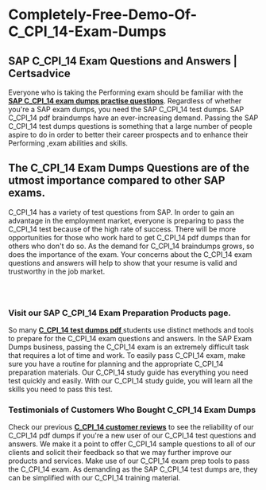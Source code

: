 # Completely-Free-Demo-Of-C_CPI_14-Exam-Dumps
<h2><strong>SAP C_CPI_14 Exam Questions and Answers | Certsadvice</strong></h2> <p>Everyone who is taking the Performing exam should be familiar with the <a href="http://www.certsadvice.com/sap/c_cpi_14-practice-questions"><strong>SAP C_CPI_14 exam dumps practise questions</strong></a>. Regardless of whether you&#39;re a SAP exam dumps, you need the SAP C_CPI_14 test dumps. SAP C_CPI_14 pdf braindumps have an ever-increasing demand. Passing the SAP C_CPI_14 test dumps questions is something that a large number of people aspire to do in order to better their career prospects and to enhance their Performing ,exam abilities and skills.</p> <h2><strong>The C_CPI_14 Exam Dumps Questions are of the utmost importance compared to other SAP exams.</strong></h2> <p>C_CPI_14 has a variety of test questions from SAP. In order to gain an advantage in the employment market, everyone is preparing to pass the C_CPI_14 test because of the high rate of success. There will be more opportunities for those who work hard to get C_CPI_14 pdf dumps than for others who don&#39;t do so. As the demand for C_CPI_14 braindumps grows, so does the importance of the exam. Your concerns about the C_CPI_14 exam questions and answers will help to show that your resume is valid and trustworthy in the job market.</p> <p><a href="http://www.certsadvice.com/sap/c_cpi_14-practice-questions" style="display: block; padding: 1em 0; text-align: center; "><img alt="" src="https://1.bp.blogspot.com/-RUOr8Wn-CRk/YUYAxC8kcHI/AAAAAAAAAnw/F7BbdI3tw8QDj5z8iX0vQAioQzKiUxduwCLcBGAsYHQ/s0/unnamed.jpg" /></a></p> <h3><strong>Visit our SAP C_CPI_14 Exam Preparation Products page.</strong></h3> <p>So many <a href="http://www.certsadvice.com/sap/c_cpi_14-practice-questions"><strong>C_CPI_14 test dumps pdf </strong></a>students use distinct methods and tools to prepare for the C_CPI_14 exam questions and answers. In the SAP Exam Dumps business, passing the C_CPI_14 exam is an extremely difficult task that requires a lot of time and work. To easily pass C_CPI_14 exam, make sure you have a routine for planning and the appropriate C_CPI_14 preparation materials. Our C_CPI_14 study guide has everything you need test quickly and easily. With our C_CPI_14 study guide, you will learn all the skills you need to pass this test.</p> <h3><strong>Testimonials of Customers Who Bought C_CPI_14 Exam Dumps</strong></h3> <p>Check our previous <a href="http://www.certsadvice.com/sap/c_cpi_14-practice-questions"><strong>C_CPI_14 customer reviews</strong></a> to see the reliability of our C_CPI_14 pdf dumps if you&#39;re a new user of our C_CPI_14 test questions and answers. We make it a point to offer C_CPI_14 sample questions to all of our clients and solicit their feedback so that we may further improve our products and services. Make use of our C_CPI_14 exam prep tools to pass the C_CPI_14 exam. As demanding as the SAP C_CPI_14 test dumps are, they can be simplified with our C_CPI_14 training material.</p>

